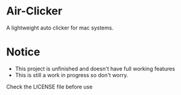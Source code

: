 <!-- You are cool if you see this ;) -->
<!-- Feel free to style similar to me -->

<!--
<p align="center">
	<img src="https://raw.githubusercontent.com/shabman/Air-Clicker/main/img/banner.png" alt="Air Clicker"/> 
</p>
-->

# Air-Clicker
A lightweight auto clicker for mac systems.

# Notice
- This project is unfinished and doesn't have full working features
- This is still a work in progress so don't worry.

Check the LICENSE file before use
